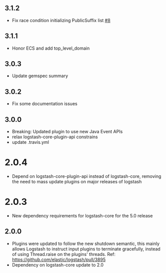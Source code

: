 ## 3.1.2
- Fix race condition initializing PublicSuffix list [#8](https://github.com/logstash-plugins/logstash-filter-tld/issues/8)

## 3.1.1
  - Honor ECS and add top_level_domain

## 3.0.3
  - Update gemspec summary

## 3.0.2
  - Fix some documentation issues

## 3.0.0
  - Breaking: Updated plugin to use new Java Event APIs
  - relax logstash-core-plugin-api constrains
  - update .travis.yml

# 2.0.4
  - Depend on logstash-core-plugin-api instead of logstash-core, removing the need to mass update plugins on major releases of logstash
# 2.0.3
  - New dependency requirements for logstash-core for the 5.0 release
## 2.0.0
 - Plugins were updated to follow the new shutdown semantic, this mainly allows Logstash to instruct input plugins to terminate gracefully, 
   instead of using Thread.raise on the plugins' threads. Ref: https://github.com/elastic/logstash/pull/3895
 - Dependency on logstash-core update to 2.0

